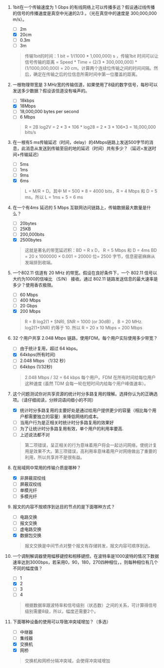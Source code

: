 1. 1bit在一个传输速度为 1 Gbps 的有线网络上可以传播多远？假设通过线传播的信号的传播速度是真空中光速的2/3 。（光在真空中的速度是 300,000,000 m/s）。
    - [ ] 2m
    - [x] 20cm
    - [ ] 0.3m
    - [ ] 3m
    
    > 传输1bit的时间：1 bit = 1/(1000 * 1,000,000) s ，传输1bit 时间可以让信号传输的距离 = Speed * Time = (2/3 * 300,000,000) * (1/1000,000,000) = 20 cm。计算两个连续位传输之间的时间间隔。然后，确定在传输之后的位信息所需时间中第一位覆盖的距离。

2. 一根物理带宽是 3 MHz宽的传输信道，如果使用了8级的数字信号，每秒可以发送多少数据？假设该信道没有噪声的。
    - [ ] 18kbps
    - [x] 18Mbps
    - [ ] 18,000,000 bytes per second
    - [ ] 6 Mbps

    > R = 2B log2V = 2 * 3 * 106 * log28 = 2 * 3 * 106*3 = 18,000,000 bits/s

3. 在一根有5 ms传输延迟（时间，delay）的4Mbps链路上发送500字节的消息，此消息从发送到传输至目的地的延迟（时间）共有多少？（延迟=发送时间+传输延迟）
    - [ ] 5ms
    - [ ] 1ms
    - [ ] 9ms
    - [x] 6ms

    > L = M/R + D。其中 M = 500 × 8 = 4000 bits，R = 4 Mbps 和 D = 5 ms。所以 L = 1ms + 5 = 6 ms

4. 在一个有4ms 延迟的 5 Mbps 互联网访问链路上，传输数据最大数量是什么？
    - [ ] 20bytes
    - [ ] 25KB
    - [ ] 200,000bits
    - [x] 2500bytes

    > 这就是著名的带宽延迟积：BD = R x D， R = 5 Mbps 和 D = 4ms  BD = 20 x 1000000 × 0.001 = 20000 位= 2500 字节，信息密密麻麻从发端排到收端。

5. 一个802.11 信道有 20 MHz 的带宽。假设在良好条件下，一个 802.11 信号以大约为1000的信噪比 （S/N） 接收。通过 802.11 链路发送信息的最大速率是多少？使用香农极限。
    - [ ] 60 Mbps
    - [ ] 400 Mbps
    - [ ] 20 Gbps
    - [x] 200 Mbps

    > R = B log2(1 + SNR), SNR = 1000 (or 30dB) ， B = 20 MHz. log2(1+SNR) 约等于 10. 所以 R = 20 x 10 Mbps = 200 Mbps

6. 32 个用户共享 2.048 Mbps 链路，使用FDM。每个用户实际使用多少带宽？
    - [ ] 由于统计复用，超过 64 kbps。
    - [x] 64kbps(所有时间)
    - [ ] 2.048 Mbps （1/32 秒）
    - [ ] 64kbps (1/32秒)

    > 2.048 Mbps /  32 = 64 kbps 每个用户。FDM 在所有时间给每位用户这种速度 (虽然 TDM 会每一轮在短时间内给每个用户峰值速率）。

7. 	这个问题测试你对共享资源的统计时分多路复用的理解。选择你认为的正确选项。（请仔细阅读，分辨词语间细小的不同）
    - [x] 统计时分多路复用的主要好处是通过给用户提供更少的容量（相比每个用户都需要独立的容量）来降低网络的成本。
    - [ ] 当用户行为是正相关时统计时分多路复用的效果好
    - [ ] 为了让统计时分多路复用有效，单个用户的利用率要高.
    - [ ] 上述说法都不对

    > 第二项错误，呈正相关的行为意味着用户将会一起访问网络，使统计复用是效果不大。第三项错误，高利用率意味着用户对网络做出了重要的利用，所以共享并不是很有益。

8. 在局域网中常用的传输介质是哪种？
    - [x] 非屏蔽双绞线
    - [ ] 屏蔽双绞线
    - [ ] 单模光纤
    - [ ] 多模光纤

9. 报文的内容不按顺序到达目的节点的是下面哪种方式？ 
    - [ ] 电路交换
    - [ ] 报文交换
    - [ ] 虚电路交换
    - [x] 数据包交换

    > 报文交换是中间节点对整个报文有存储转发，报文内容可顺序到达。

10. 一个调制解调器使用幅移键控和相移键控。在波特率是1000波特的情况下数据速率达到3000bps，若采用0，90，180，270四种相位，，则每种相位有几个不同的幅度值？
    - [ ] 1
    - [x] 2
    - [ ] 3
    - [ ] 4

    > 根据数据率跟波特率和信号级别（状态数）之间的关系，可计算得信号级别需要8级，所以，幅度还需要2个。

11. 下面哪种设备的使用可以导致冲突域增加？（多选）
    - [ ] 中继器
    - [ ] 集线器
    - [x] 交换机
    - [x] 网桥

    > 交换机和网桥分隔冲突域，会使得冲突域增加